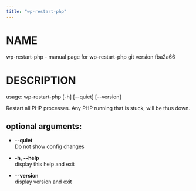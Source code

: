 ```yaml
---
title: "wp-restart-php"
---
```



# NAME

wp-restart-php - manual page for wp-restart-php git version fba2a66

# DESCRIPTION

usage: wp-restart-php \[-h\] \[--quiet\] \[--version\]

Restart all PHP processes. Any PHP running that is stuck, will be thus
down.

## optional arguments:

  - **--quiet**  
    Do not show config changes

  - **-h**, **--help**  
    display this help and exit

  - **--version**  
    display version and exit
